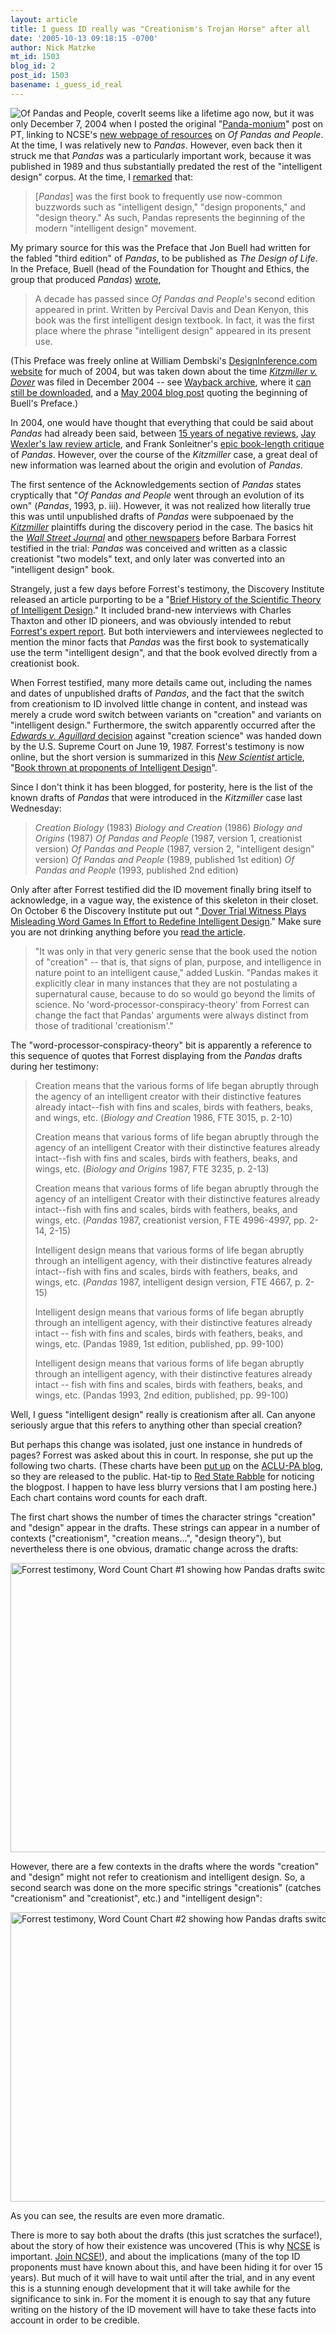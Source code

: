 ```yaml
---
layout: article
title: I guess ID really was "Creationism's Trojan Horse" after all
date: '2005-10-13 09:18:15 -0700'
author: Nick Matzke
mt_id: 1503
blog_id: 2
post_id: 1503
basename: i_guess_id_real
---
```

<img src="http://www.arn.org/arnproducts/books/b005.jpg" alt="Of Pandas and People, cover" style="float:left;" />It seems like a lifetime ago now, but it was only December 7, 2004 when I posted the original "[Panda-monium](http://www.pandasthumb.org/pt-archives/000646.html)" post on PT, linking to NCSE's [new webpage of resources](http://www.ncseweb.org/article.asp?category=21) on _Of Pandas and People_.  At the time, I was relatively new to _Pandas_.  However, even back then it struck me that _Pandas_ was a particularly important work, because it was published in 1989 and thus substantially predated the rest of the "intelligent design" corpus.  At the time, I [remarked](http://www.ncseweb.org/resources/articles/8442_1_introduction_iof_pandas__11_23_2004.asp) that:

> \[_Pandas_\] was the first book to frequently use now-common buzzwords such as "intelligent design," "design proponents," and "design theory." As such, Pandas represents the beginning of the modern "intelligent design" movement.

My primary source for this was the Preface that Jon Buell had written for the fabled "third edition" of _Pandas_, to be published as _The Design of Life_.  In the Preface, Buell (head of the Foundation for Thought and Ethics, the group that produced _Pandas_) [wrote](http://evolutionblog.blogspot.com/2004/05/new-edition-of-id-textbook-most.html),

> A decade has passed since _Of Pandas and People_'s second edition appeared in print. Written by Percival Davis and Dean Kenyon, this book was the first intelligent design textbook. In fact, it was the first place where the phrase "intelligent design" appeared in its present use.

(This Preface was freely online at William Dembski's [DesignInference.com website](http://www.designinference.com/) for much of 2004, but was taken down about the time [_Kitzmiller v. Dover_](http://www2.ncseweb.org) was filed in December 2004 -- see [Wayback archive](http://web.archive.org/web/*/http://www.designinference.com), where it [can still be downloaded](http://web.archive.org/web/20040924002633/http://designinference.com/), and a [May 2004 blog post](http://evolutionblog.blogspot.com/2004/05/new-edition-of-id-textbook-most.html) quoting the beginning of Buell's Preface.)

In 2004, one would have thought that everything that could be said about _Pandas_ had already been said, between [15 years of negative reviews](http://www.ncseweb.org/article.asp?category=21), [Jay Wexler's law review article](http://www.apa.udel.edu/apa/archive/newsletters/v98n1/law/abstracts.asp), and Frank Sonleitner's [epic book-length critique](http://www.ncseweb.org/resources/articles/3804_49_sonleitner_1994_what_12_7_2004.asp) of _Pandas_.  However, over the course of the _Kitzmiller_ case, a great deal of new information was learned about the origin and evolution of _Pandas_.  

The first sentence of the Acknowledgements section of _Pandas_ states cryptically that "_Of Pandas and People_ went through an evolution of its own" (_Pandas_, 1993, p. iii).  However, it was not realized how literally true this was until unpublished drafts of _Pandas_ were subpoenaed by the [_Kitzmiller_](http://www2.ncseweb.org) plaintiffs during the discovery period in the case.  The basics hit the [_Wall Street Journal_](/archives/2005/09/why-didnt-they.html) and [other newspapers](/archives/2005/07/creationist-cre.html) before Barbara Forrest testified in the trial: _Pandas_ was conceived and written as a classic creationist "two models" text, and only later was converted into an "intelligent design" book.  

Strangely, just a few days before Forrest's testimony, the Discovery Institute released an article purporting to be a "[Brief History of the Scientific Theory of Intelligent Design](http://www.discovery.org/scripts/viewDB/index.php?command=view&amp;id=2885&amp;program=CSC%20-%20Scientific%20Research%20and%20Scholarship%20-%20History%20and%20Philosophy%20of%20Science%20-%20MainPage)."  It included brand-new interviews with Charles Thaxton and other ID pioneers, and was obviously intended to rebut [Forrest's expert report](http://www2.ncseweb.org/wp/?page_id=12).  But both interviewers and interviewees neglected to mention the minor facts that _Pandas_ was the first book to systematically use the term "intelligent design", and that the book evolved directly from a creationist book.

When Forrest testified, many more details came out, including the names and dates of unpublished drafts of _Pandas_, and the fact that the switch from creationism to ID involved little change in content, and instead was merely a crude word switch between variants on "creation" and variants on "intelligent design."   Furthermore, the switch apparently occurred after the [_Edwards v. Aguillard_ decision](http://www.talkorigins.org/faqs/edwards-v-aguillard.html) against "creation science" was handed down by the U.S. Supreme Court on June 19, 1987.  Forrest's testimony is now online, but the short version is summarized in this [_New Scientist_ article](http://www.newscientist.com/article.ns?id=dn8061), "[Book thrown at proponents of Intelligent Design](http://www.newscientist.com/article.ns?id=dn8061)".  

Since I don't think it has been blogged, for posterity, here is the list of the known drafts of _Pandas_ that were introduced in the _Kitzmiller_ case last Wednesday:

> _Creation Biology_ (1983)
> _Biology and Creation_ (1986)
> _Biology and Origins_ (1987)
> _Of Pandas and People_ (1987, version 1, creationist version)
> _Of Pandas and People_ (1987, version 2, "intelligent design" version)
> _Of Pandas and People_ (1989, published 1st edition)
> _Of Pandas and People_ (1993, published 2nd edition)

Only after after Forrest testified did the ID movement finally bring itself to acknowledge, in a vague way, the existence of this skeleton in their closet.  On October 6 the Discovery Institute put out "[ Dover Trial Witness Plays Misleading Word Games In Effort to Redefine Intelligent Design](http://www.discovery.org/scripts/viewDB/index.php?command=view&amp;id=2921&amp;program=CSC%20-%20Views%20and%20News)."  Make sure you are not drinking anything before you [read the article](http://www.discovery.org/scripts/viewDB/index.php?command=view&amp;id=2921&amp;program=CSC%20-%20Views%20and%20News).

> "It was only in that very generic sense that the book used the notion of "creation" -- that is, that signs of plan, purpose, and intelligence in nature point to an intelligent cause," added Luskin. "Pandas makes it explicitly clear in many instances that they are not postulating a supernatural cause, because to do so would go beyond the limits of science. No 'word-processor-conspiracy-theory' from Forrest can change the fact that Pandas' arguments were always distinct from those of traditional 'creationism'."

The "word-processor-conspiracy-theory" bit is apparently a reference to this sequence of quotes that Forrest displaying from the _Pandas_ drafts during her testimony:

> Creation means that the various forms of life began abruptly through the agency of an intelligent creator with their distinctive features already intact--fish with fins and scales, birds with feathers, beaks, and wings, etc. (_Biology and Creation_ 1986, FTE 3015, p. 2-10)
> 
> Creation means that various forms of life began abruptly through the agency of an intelligent Creator with their distinctive features already intact--fish with fins and scales, birds with feathers, beaks, and wings, etc. (_Biology and Origins_ 1987, FTE 3235, p. 2-13)
> 
> Creation means that various forms of life began abruptly through the agency of an intelligent Creator with their distinctive features already intact--fish with fins and scales, birds with feathers, beaks, and wings, etc. (_Pandas_ 1987, creationist version, FTE 4996-4997, pp. 2-14, 2-15)
> 
> Intelligent design means that various forms of life began abruptly through an intelligent agency, with their distinctive features already intact--fish with fins and scales, birds with feathers, beaks, and wings, etc. (_Pandas_ 1987, intelligent design version, FTE 4667, p. 2-15)
> 
> Intelligent design means that various forms of life began abruptly through an intelligent agency, with their distinctive features already intact -- fish with fins and scales, birds with feathers, beaks, and wings, etc. (Pandas 1989, 1st edition, published, pp. 99-100)
> 
> Intelligent design means that various forms of life began abruptly through an intelligent agency, with their distinctive features already intact -- fish with fins and scales, birds with feathers, beaks, and wings, etc. (Pandas 1993, 2nd edition, published, pp. 99-100)

Well, I guess "intelligent design" really is creationism after all.  Can anyone seriously argue that this refers to anything other than special creation?  

But perhaps this change was isolated, just one instance in hundreds of pages?  Forrest was asked about this in court.  In response, she put up the following two charts. (These charts have been [put up](http://aclupa.blogspot.com/2005/10/rose-by-any-other-name.html) on the [ACLU-PA blog](http://aclupa.blogspot.com/), so they are released to the public.  Hat-tip to [Red State Rabble](http://redstaterabble.blogspot.com/2005/10/of-pandas-and-people-exhibits-document.html) for noticing the blogpost.  I happen to have less blurry versions that I am posting here.)  Each chart contains word counts for each draft.

The first chart shows the number of times the character strings "creation" and "design" appear in the drafts.  These strings can appear in a number of contexts ("creationism", "creation means...", "design theory"), but nevertheless there is one obvious, dramatic change across the drafts:

<img src="{{ site.baseurl }}/uploads/2005/Forrest_chart1.png" alt="Forrest testimony, Word Count Chart #1 showing how Pandas drafts switched from &apos;creation&apos; to &apos;design&apos;." width="810" height="463" style="" />

However, there are a few contexts in the drafts where the words "creation" and "design" might not refer to creationism and intelligent design.  So, a second search was done on the more specific strings "creationis" (catches "creationism" and "creationist", etc.) and "intelligent design":

<img src="{{ site.baseurl }}/uploads/2005/Forrest_chart2.png" alt="Forrest testimony, Word Count Chart #2 showing how Pandas drafts switched from &apos;creationis&apos; to &apos;intelligent design&apos;." width="810" height="463" style="" />

As you can see, the results are even more dramatic.

There is more to say both about the drafts (this just scratches the surface!), about the story of how their existence was uncovered (This is why [NCSE](http://www.ncseweb.org/) is important.  [Join NCSE!](http://www.ncseweb.org/membership.asp)), and about the implications (many of the top ID proponents  must have known about this, and have been hiding it for over 15 years).  But much of it will have to wait until after the trial, and in any event this is a stunning enough development that it will take awhile for the significance to sink in.  For the moment it is enough to say that any future writing on the history of the ID movement will have to take these facts into account in order to be credible.
